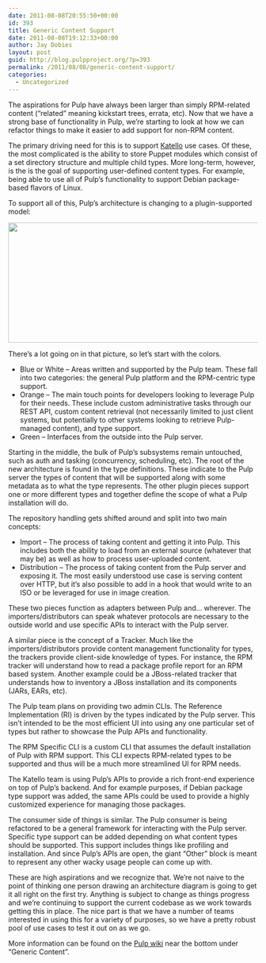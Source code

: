 ```yaml
---
date: 2011-08-08T20:55:50+00:00
id: 393
title: Generic Content Support
date: 2011-08-08T19:12:33+00:00
author: Jay Dobies
layout: post
guid: http://blog.pulpproject.org/?p=393
permalink: /2011/08/08/generic-content-support/
categories:
  - Uncategorized
---
```

<!-- more -->
The aspirations for Pulp have always been larger than simply RPM-related content (&#8220;related&#8221; meaning kickstart trees, errata, etc). Now that we have a strong base of functionality in Pulp, we&#8217;re starting to look at how we can refactor things to make it easier to add support for non-RPM content.

The primary driving need for this is to support [Katello](http://katello.org/) use cases. Of these, the most complicated is the ability to store Puppet modules which consist of a set directory structure and multiple child types. More long-term, however, is the is the goal of supporting user-defined content types. For example, being able to use all of Pulp&#8217;s functionality to support Debian package-based flavors of Linux.

To support all of this, Pulp&#8217;s architecture is changing to a plugin-supported model:

[<img src="http://website-pulp.rhcloud.com/wp-content/uploads/2011/08/pulp-arch.png" alt="" title="Pulp Architecture" width="604" height="242" class="aligncenter size-full wp-image-394" srcset="http://www.pulpproject.org/wp-content/uploads/2011/08/pulp-arch-300x120.png 300w, http://www.pulpproject.org/wp-content/uploads/2011/08/pulp-arch.png 604w" sizes="(max-width: 604px) 100vw, 604px" />](http://website-pulp.rhcloud.com/wp-content/uploads/2011/08/pulp-arch.png)

There&#8217;s a lot going on in that picture, so let&#8217;s start with the colors.

  * Blue or White &#8211; Areas written and supported by the Pulp team. These fall into two categories: the general Pulp platform and the RPM-centric type support.
  * Orange &#8211; The main touch points for developers looking to leverage Pulp for their needs. These include custom administrative tasks through our REST API, custom content retrieval (not necessarily limited to just client systems, but potentially to other systems looking to retrieve Pulp-managed content), and type support.
  * Green &#8211; Interfaces from the outside into the Pulp server.

Starting in the middle, the bulk of Pulp&#8217;s subsystems remain untouched, such as auth and tasking (concurrency, scheduling, etc). The root of the new architecture is found in the type definitions. These indicate to the Pulp server the types of content that will be supported along with some metadata as to what the type represents. The other plugin pieces support one or more different types and together define the scope of what a Pulp installation will do.

The repository handling gets shifted around and split into two main concepts:

  * Import &#8211; The process of taking content and getting it into Pulp. This includes both the ability to load from an external source (whatever that may be) as well as how to process user-uploaded content.
  * Distribution &#8211; The process of taking content from the Pulp server and exposing it. The most easily understood use case is serving content over HTTP, but it&#8217;s also possible to add in a hook that would write to an ISO or be leveraged for use in image creation.

These two pieces function as adapters between Pulp and&#8230; wherever. The importers/distributors can speak whatever protocols are necessary to the outside world and use specific APIs to interact with the Pulp server.

A similar piece is the concept of a Tracker. Much like the importers/distributors provide content management functionality for types, the trackers provide client-side knowledge of types. For instance, the RPM tracker will understand how to read a package profile report for an RPM based system. Another example could be a JBoss-related tracker that understands how to inventory a JBoss installation and its components (JARs, EARs, etc).

The Pulp team plans on providing two admin CLIs. The Reference Implementation (RI) is driven by the types indicated by the Pulp server. This isn&#8217;t intended to be the most efficient UI into using any one particular set of types but rather to showcase the Pulp APIs and functionality.

The RPM Specific CLI is a custom CLI that assumes the default installation of Pulp with RPM support. This CLI expects RPM-related types to be supported and thus will be a much more streamlined UI for RPM needs.

The Katello team is using Pulp&#8217;s APIs to provide a rich front-end experience on top of Pulp&#8217;s backend. And for example purposes, if Debian package type support was added, the same APIs could be used to provide a highly customized experience for managing those packages.

The consumer side of things is similar. The Pulp consumer is being refactored to be a general framework for interacting with the Pulp server. Specific type support can be added depending on what content types should be supported. This support includes things like profiling and installation. And since Pulp&#8217;s APIs are open, the giant &#8220;Other&#8221; block is meant to represent any other wacky usage people can come up with.

These are high aspirations and we recognize that. We&#8217;re not naive to the point of thinking one person drawing an architecture diagram is going to get it all right on the first try. Anything is subject to change as things progress and we&#8217;re continuing to support the current codebase as we work towards getting this in place. The nice part is that we have a number of teams interested in using this for a variety of purposes, so we have a pretty robust pool of use cases to test it out on as we go.

More information can be found on the [Pulp wiki](https://fedorahosted.org/pulp/) near the bottom under &#8220;Generic Content&#8221;.